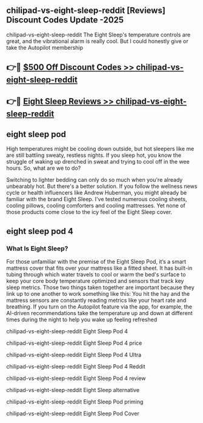 ## chilipad-vs-eight-sleep-reddit [Reviews​] Discount Codes Update -2025

chilipad-vs-eight-sleep-reddit The Eight Sleep's temperature controls are great, and the vibrational alarm is really cool. But I could honestly give or take the Autopilot membership

## 👉🔴 [$500 Off Discount Codes >> chilipad-vs-eight-sleep-reddit](http://download.freeplayer.one?title=chilipad-vs-eight-sleep-reddit&ref=18-ES)

## 👉🔴 [Eight Sleep Reviews >> chilipad-vs-eight-sleep-reddit](http://download.freeplayer.one?title=chilipad-vs-eight-sleep-reddit&ref=18-ES)

## eight sleep pod

High temperatures might be cooling down outside, but hot sleepers like me are still battling sweaty, restless nights. If you sleep hot, you know the struggle of waking up drenched in sweat and trying to cool off in the wee hours. So, what are we to do?

Switching to lighter bedding can only do so much when you're already unbearably hot. But there's a better solution. If you follow the wellness news cycle or health influencers like Andrew Huberman, you might already be familiar with the brand Eight Sleep. I've tested numerous cooling sheets, cooling pillows, cooling comforters and cooling mattresses. Yet none of those products come close to the icy feel of the Eight Sleep cover.

## eight sleep pod 4

### What Is Eight Sleep?

For those unfamiliar with the premise of the Eight Sleep Pod, it’s a smart mattress cover that fits over your mattress like a fitted sheet. It has built-in tubing through which water travels to cool or warm the bed's surface to keep your core body temperature optimized and sensors that track key sleep metrics. Those two things taken together are important because they link up to one another to work something like this: You hit the hay and the mattress sensors are constantly reading metrics like your heart rate and breathing. If you turn on the Autopilot feature via the app, for example, the AI-driven recommendations take the temperature up and down at different times during the night to help you wake up feeling refreshed

chilipad-vs-eight-sleep-reddit Eight Sleep Pod 4

chilipad-vs-eight-sleep-reddit Eight Sleep Pod 4 price

chilipad-vs-eight-sleep-reddit Eight Sleep Pod 4 Ultra

chilipad-vs-eight-sleep-reddit Eight Sleep Pod 4 Reddit

chilipad-vs-eight-sleep-reddit Eight Sleep Pod 4 review

chilipad-vs-eight-sleep-reddit Eight Sleep alternative

chilipad-vs-eight-sleep-reddit Eight Sleep Pod priming

chilipad-vs-eight-sleep-reddit Eight Sleep Pod Cover
